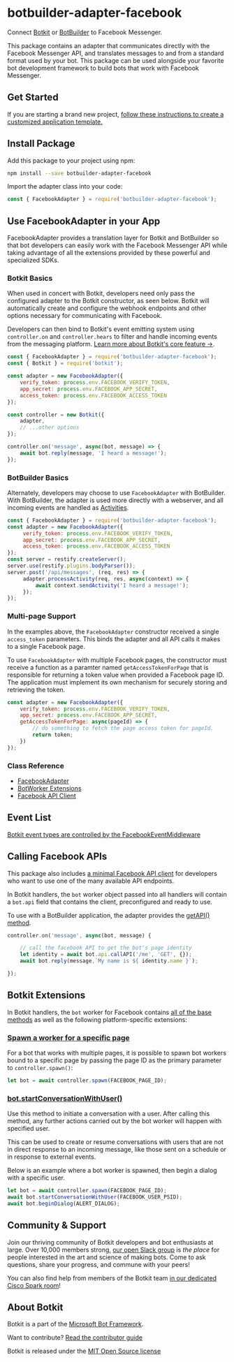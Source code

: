 # botbuilder-adapter-facebook
Connect [Botkit](https://www.npmjs.com/package/botkit) or [BotBuilder](https://www.npmjs.com/package/botbuilder) to Facebook Messenger.

This package contains an adapter that communicates directly with the Facebook Messenger API,
and translates messages to and from a standard format used by your bot. This package can be used alongside your favorite bot development framework to build bots that work with Facebook Messenger.

## Get Started

If you are starting a brand new project, [follow these instructions to create a customized application template.](https://botkit.ai/getstarted.html)

## Install Package

Add this package to your project using npm:

```bash
npm install --save botbuilder-adapter-facebook
```

Import the adapter class into your code:

```javascript
const { FacebookAdapter } = require('botbuilder-adapter-facebook');
```

## Use FacebookAdapter in your App

FacebookAdapter provides a translation layer for Botkit and BotBuilder so that bot developers can easily work with the Facebook Messenger API while taking advantage of all the extensions provided by these powerful and specialized SDKs.

### Botkit Basics

When used in concert with Botkit, developers need only pass the configured adapter to the Botkit constructor, as seen below. Botkit will automatically create and configure the webhook endpoints and other options necessary for communicating with Facebook.

Developers can then bind to Botkit's event emitting system using `controller.on` and `controller.hears` to filter and handle incoming events from the messaging platform. [Learn more about Botkit's core feature &rarr;](../docs/index.md).

```javascript
const { FacebookAdapter } = require('botbuilder-adapter-facebook');
const { Botkit } = require('botkit');

const adapter = new FacebookAdapter({
    verify_token: process.env.FACEBOOK_VERIFY_TOKEN,
    app_secret: process.env.FACEBOOK_APP_SECRET,
    access_token: process.env.FACEBOOK_ACCESS_TOKEN 
});

const controller = new Botkit({
    adapter,
    // ...other options
});

controller.on('message', async(bot, message) => {
    await bot.reply(message, 'I heard a message!');
});
```

### BotBuilder Basics

Alternately, developers may choose to use `FacebookAdapter` with BotBuilder. With BotBuilder, the adapter is used more directly with a webserver, and all incoming events are handled as [Activities](https://docs.microsoft.com/en-us/javascript/api/botframework-schema/activity?view=botbuilder-ts-latest).

```javascript
const { FacebookAdapter } = require('botbuilder-adapter-facebook');
const adapter = new FacebookAdapter({
     verify_token: process.env.FACEBOOK_VERIFY_TOKEN,
     app_secret: process.env.FACEBOOK_APP_SECRET,
     access_token: process.env.FACEBOOK_ACCESS_TOKEN
});
const server = restify.createServer();
server.use(restify.plugins.bodyParser());
server.post('/api/messages', (req, res) => {
     adapter.processActivity(req, res, async(context) => {
         await context.sendActivity('I heard a message!');
     });
});
```

### Multi-page Support

In the examples above, the `FacebookAdapter` constructor received a single `access_token` parameters. This binds the adapter and all API calls it makes to a single Facebook page.

To use `FacebookAdapter` with multiple Facebook pages, the constructor must receive a function as a paramter named `getAccessTokenForPage` that is responsible for returning a token value when provided a Facebook page ID. The application must implement its own mechanism for securely storing and retrieving the token.

```javascript
const adapter = new FacebookAdapter({
    verify_token: process.env.FACEBOOK_VERIFY_TOKEN,
    app_secret: process.env.FACEBOOK_APP_SECRET,
    getAccessTokenForPage: async(pageId) => { 
        // do something to fetch the page access token for pageId.
        return token;
    })
});
```

### Class Reference

* [FacebookAdapter](../docs/reference/facebook.md#facebookadapter)
* [BotWorker Extensions](../docs/reference/facebook.md#facebookbotworker)
* [Facebook API Client](../docs/reference/facebook.md#facebookapi)

## Event List

[Botkit event types are controlled by the FacebookEventMiddleware](../docs/reference/facebook.md#facebookeventtypemiddleware)

## Calling Facebook APIs

This package also includes [a minimal Facebook API client](../docs/reference/facebook.md#facebookapi) for developers who want to use one of the many available API endpoints.

In Botkit handlers, the `bot` worker object passed into all handlers will contain a `bot.api` field that contains the client, preconfigured and ready to use.

To use with a BotBuilder application, the adapter provides the [getAPI() method](../docs/reference/facebook.md#getapi).

```javascript
controller.on('message', async(bot, message) {

    // call the facebook API to get the bot's page identity
    let identity = await bot.api.callAPI('/me', 'GET', {});
    await bot.reply(message,`My name is ${ identity.name }`);

});
```

## Botkit Extensions

In Botkit handlers, the `bot` worker for Facebook contains [all of the base methods](docs/reference/core.md#BotWorker) as well as the following platform-specific extensions:

### [Spawn a worker for a specific page](../docs/reference/facebook.md#create-a-new-facebookbotworker)

For a bot that works with multiple pages, it is possible to spawn bot workers bound to a specific page by passing the page ID as the primary parameter to `controller.spawn()`:

```javascript
let bot = await controller.spawn(FACEBOOK_PAGE_ID);
```

### [bot.startConversationWithUser()](../docs/reference/facebook.md#startconversationwithuser)

Use this method to initiate a conversation with a user. After calling this method, any further actions carried out by the bot worker will happen with specified user.

This can be used to create or resume conversations with users that are not in direct response to an incoming message, like those sent on a schedule or in response to external events.

Below is an example where a bot worker is spawned, then begin a dialog with a specific user.

```javascript
let bot = await controller.spawn(FACEBOOK_PAGE_ID);
await bot.startConversationWithUser(FACEBOOK_USER_PSID);
await bot.beginDialog(ALERT_DIALOG);
```

## Community & Support

Join our thriving community of Botkit developers and bot enthusiasts at large.
Over 10,000 members strong, [our open Slack group](https://community.botkit.ai) is
_the place_ for people interested in the art and science of making bots.
Come to ask questions, share your progress, and commune with your peers!

You can also find help from members of the Botkit team [in our dedicated Cisco Spark room](https://eurl.io/#SyNZuomKx)!

## About Botkit

Botkit is a part of the [Microsoft Bot Framework](https://dev.botframework.com).

Want to contribute? [Read the contributor guide](../../CONTRIBUTING.md)

Botkit is released under the [MIT Open Source license](LICENSE.md)